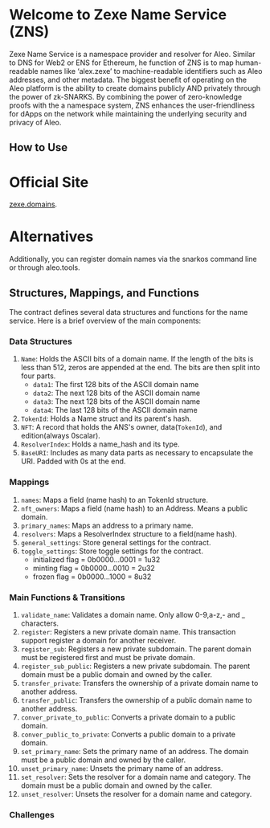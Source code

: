 # Welcome to Zexe Name Service (ZNS)

Zexe Name Service is a namespace provider and resolver for Aleo.  Similar to DNS for Web2 or ENS for Ethereum, he function of ZNS is to map human-readable names like ‘alex.zexe’ to machine-readable identifiers such as Aleo addresses, and other metadata.  The biggest benefit of operating on the Aleo platform is the ability to create domains publicly AND privately through the power of zk-SNARKS.  By combining the power of zero-knowledge proofs with the a namespace system, ZNS enhances the user-friendliness for dApps on the network while maintaining the underlying security and privacy of Aleo.

## How to Use
# Official Site
[zexe.domains](zexe.domains).
# Alternatives
Additionally, you can register domain names via the snarkos command line or through aleo.tools.

## Structures, Mappings, and Functions
The contract defines several data structures and functions for the name service. Here is a brief overview of the main components:

### Data Structures

1. `Name`: Holds the ASCII bits of a domain name. If the length of the bits is less than 512, zeros are appended at the end. The bits are then split into four parts.
   - `data1`: The first 128 bits of the ASCII domain name
   - `data2`: The next 128 bits of the ASCII domain name
   - `data3`: The next 128 bits of the ASCII domain name
   - `data4`: The last 128 bits of the ASCII domain name
2. `TokenId`: Holds a Name struct and its parent's hash.
3. `NFT`: A record that holds the ANS's owner, data(`TokenId`), and edition(always 0scalar).
4. `ResolverIndex`: Holds a name_hash and its type.
5. `BaseURI`: Includes as many data parts as necessary to encapsulate the URI. Padded with 0s at the end.

### Mappings

1. `names`: Maps a field (name hash) to an TokenId structure.
2. `nft_owners`: Maps a field (name hash) to an Address. Means a public domain.
3. `primary_names`: Maps an address to a primary name.
4. `resolvers`: Maps a ResolverIndex structure to a field(name hash).
5. `general_settings`: Store general settings for the contract.
6. `toggle_settings`: Store toggle settings for the contract.
   - initialized flag = 0b0000...0001 = 1u32
   - minting flag = 0b0000...0010 = 2u32
   - frozen flag = 0b0000...1000 = 8u32

### Main Functions & Transitions

1. `validate_name`: Validates a domain name. Only allow 0-9,a-z,- and _ characters.
2. `register`: Registers a new private domain name. This transaction support register a domain for another receiver.
3. `register_sub`: Registers a new private subdomain. The parent domain must be registered first and must be private domain.
4. `register_sub_public`: Registers a new private subdomain. The parent domain must be a public domain and owned by the caller.
5. `transfer_private`: Transfers the ownership of a private domain name to another address.
6. `transfer_public`: Transfers the ownership of a public domain name to another address.
7. `conver_private_to_public`: Converts a private domain to a public domain.
8. `conver_public_to_private`: Converts a public domain to a private domain.
9. `set_primary_name`: Sets the primary name of an address. The domain must be a public domain and owned by the caller.
10. `unset_primary_name`: Unsets the primary name of an address.
11. `set_resolver`: Sets the resolver for a domain name and category. The domain must be a public domain and owned by the caller.
12. `unset_resolver`: Unsets the resolver for a domain name and category.


### Challenges
